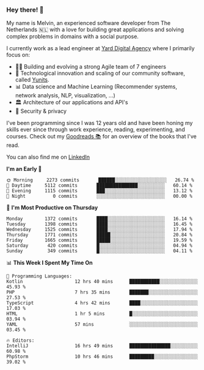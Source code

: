 ### Hey there! 👋

My name is Melvin, an experienced software developer from The Netherlands 🇳🇱 with a love for building great applications and solving complex problems in domains with a social purpose. 

I currently work as a lead engineer at [Yard Digital Agency](https://github.com/yardinternet) where I primarily focus on:

* 👏🏼 Building and evolving a strong Agile team of 7 engineers
* 🚀 Technological innovation and scaling of our community software, called [Yunits](https://www.yunits.com/).
* 📊 Data science and Machine Learning (Recommender systems, network analysis, NLP, visualization, ...)
* 🏛 Architecture of our applications and API's
* 🔐 Security & privacy

I've been programming since I was 12 years old and have been honing my skills ever since through work experience, reading, experimenting, and courses.
Check out my [Goodreads 📚](https://goodreads.com/melvinkoopmans) for an overview of the books that I've read. 

You can also find me on [LinkedIn](https://www.linkedin.com/in/melvinkoopmans)

<!--START_SECTION:waka-->
**I'm an Early 🐤** 

```text
🌞 Morning     2273 commits       ██████░░░░░░░░░░░░░░░░░░░   26.74 % 
🌆 Daytime     5112 commits       ███████████████░░░░░░░░░░   60.14 % 
🌃 Evening     1115 commits       ███░░░░░░░░░░░░░░░░░░░░░░   13.12 % 
🌙 Night          0 commits       ░░░░░░░░░░░░░░░░░░░░░░░░░   00.00 % 

```
📅 **I'm Most Productive on Thursday** 

```text
Monday        1372 commits       ████░░░░░░░░░░░░░░░░░░░░░   16.14 % 
Tuesday       1398 commits       ████░░░░░░░░░░░░░░░░░░░░░   16.45 % 
Wednesday     1525 commits       ████░░░░░░░░░░░░░░░░░░░░░   17.94 % 
Thursday      1771 commits       █████░░░░░░░░░░░░░░░░░░░░   20.84 % 
Friday        1665 commits       █████░░░░░░░░░░░░░░░░░░░░   19.59 % 
Saturday       420 commits       █░░░░░░░░░░░░░░░░░░░░░░░░   04.94 % 
Sunday         349 commits       █░░░░░░░░░░░░░░░░░░░░░░░░   04.11 % 

```


📊 **This Week I Spent My Time On** 

```text
💬 Programming Languages: 
Kotlin                   12 hrs 40 mins      ███████████░░░░░░░░░░░░░░   45.93 % 
PHP                      7 hrs 35 mins       ███████░░░░░░░░░░░░░░░░░░   27.53 % 
TypeScript               4 hrs 42 mins       ████░░░░░░░░░░░░░░░░░░░░░   17.03 % 
HTML                     1 hr 5 mins         █░░░░░░░░░░░░░░░░░░░░░░░░   03.94 % 
YAML                     57 mins             ░░░░░░░░░░░░░░░░░░░░░░░░░   03.45 % 

🔥 Editors: 
IntelliJ                 16 hrs 49 mins      ███████████████░░░░░░░░░░   60.98 % 
PhpStorm                 10 hrs 46 mins      █████████░░░░░░░░░░░░░░░░   39.02 % 

```


<!--END_SECTION:waka-->
